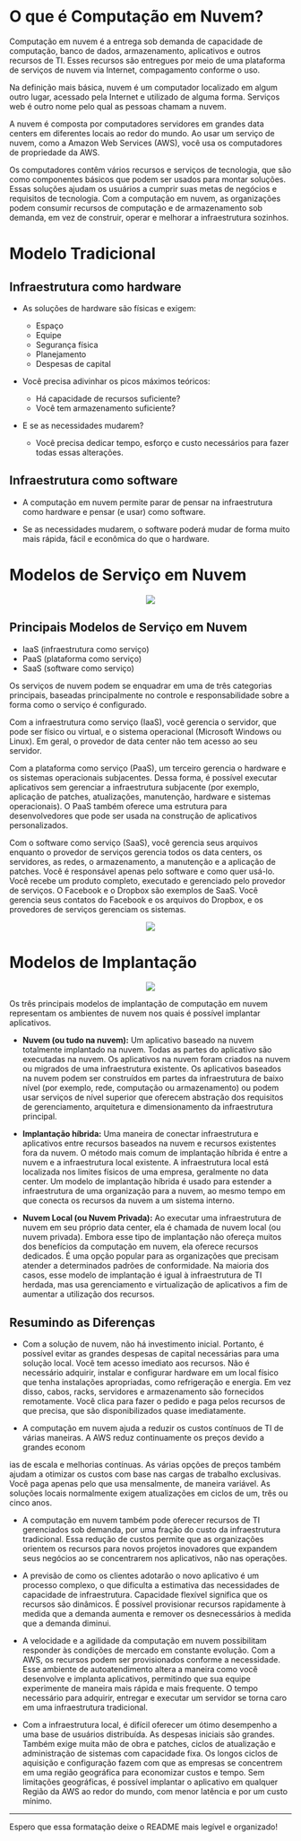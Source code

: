 # O que é Computação em Nuvem?

Computação em nuvem é a entrega sob demanda de capacidade de computação, banco de dados, armazenamento, aplicativos e outros recursos de TI. Esses recursos são entregues por meio de uma plataforma de serviços de nuvem via Internet, compagamento conforme o uso.

Na definição mais básica, nuvem é um computador localizado em algum outro lugar, acessado pela Internet e utilizado de alguma forma. Serviços web é outro nome pelo qual as pessoas chamam a nuvem.

A nuvem é composta por computadores servidores em grandes data centers em diferentes locais ao redor do mundo. Ao usar um serviço de nuvem, como a Amazon Web Services (AWS), você usa os computadores de propriedade da AWS.

Os computadores contêm vários recursos e serviços de tecnologia, que são como componentes básicos que podem ser usados para montar soluções. Essas soluções ajudam os usuários a cumprir suas metas de negócios e requisitos de tecnologia. Com a computação em nuvem, as organizações podem consumir recursos de computação e de armazenamento sob demanda, em vez de construir, operar e melhorar a infraestrutura sozinhos.

# Modelo Tradicional

## Infraestrutura como hardware

- As soluções de hardware são físicas e exigem:
  - Espaço
  - Equipe
  - Segurança física
  - Planejamento
  - Despesas de capital

- Você precisa adivinhar os picos máximos teóricos:
  - Há capacidade de recursos suficiente?
  - Você tem armazenamento suficiente?

- E se as necessidades mudarem?
  - Você precisa dedicar tempo, esforço e custo necessários para fazer todas essas alterações.

## Infraestrutura como software

- A computação em nuvem permite parar de pensar na infraestrutura como hardware e pensar (e usar) como software.

- Se as necessidades mudarem, o software poderá mudar de forma muito mais rápida, fácil e econômica do que o hardware.

# Modelos de Serviço em Nuvem

<div align=center>
    <img src="assets/img/img-01.png">
</div>

## Principais Modelos de Serviço em Nuvem

- IaaS (infraestrutura como serviço)
- PaaS (plataforma como serviço)
- SaaS (software como serviço)

Os serviços de nuvem podem se enquadrar em uma de três categorias principais, baseadas principalmente no controle e responsabilidade sobre a forma como o serviço é configurado.

Com a infraestrutura como serviço (IaaS), você gerencia o servidor, que pode ser físico ou virtual, e o sistema operacional (Microsoft Windows ou Linux). Em geral, o provedor de data center não tem acesso ao seu servidor.

Com a plataforma como serviço (PaaS), um terceiro gerencia o hardware e os sistemas operacionais subjacentes. Dessa forma, é possível executar aplicativos sem gerenciar a infraestrutura subjacente (por exemplo, aplicação de patches, atualizações, manutenção, hardware e sistemas operacionais). O PaaS também oferece uma estrutura para desenvolvedores que pode ser usada na construção de aplicativos personalizados.

Com o software como serviço (SaaS), você gerencia seus arquivos enquanto o provedor de serviços gerencia todos os data centers, os servidores, as redes, o armazenamento, a manutenção e a aplicação de patches. Você é responsável apenas pelo software e como quer usá-lo. Você recebe um produto completo, executado e gerenciado pelo provedor de serviços. O Facebook e o Dropbox são exemplos de SaaS. Você gerencia seus contatos do Facebook e os arquivos do Dropbox, e os provedores de serviços gerenciam os sistemas.

<div align=center>
    <img src="assets/img/img-02.png">
</div>

# Modelos de Implantação

<div align=center>
    <img src="assets/img/img-03.png">
</div>

Os três principais modelos de implantação de computação em nuvem representam os ambientes de nuvem nos quais é possível implantar aplicativos.

- **Nuvem (ou tudo na nuvem):**
  Um aplicativo baseado na nuvem totalmente implantado na nuvem. Todas as partes do aplicativo são executadas na nuvem. Os aplicativos na nuvem foram criados na nuvem ou migrados de uma infraestrutura existente. Os aplicativos baseados na nuvem podem ser construídos em partes da infraestrutura de baixo nível (por exemplo, rede, computação ou armazenamento) ou podem usar serviços de nível superior que oferecem abstração dos requisitos de gerenciamento, arquitetura e dimensionamento da infraestrutura principal.
  
- **Implantação híbrida:**
  Uma maneira de conectar infraestrutura e aplicativos entre recursos baseados na nuvem e recursos existentes fora da nuvem. O método mais comum de implantação híbrida é entre a nuvem e a infraestrutura local existente. A infraestrutura local está localizada nos limites físicos de uma empresa, geralmente no data center. Um modelo de implantação híbrida é usado para estender a infraestrutura de uma organização para a nuvem, ao mesmo tempo em que conecta os recursos da nuvem a um sistema interno.

- **Nuvem Local (ou Nuvem Privada):**
  Ao executar uma infraestrutura de nuvem em seu próprio data center, ela é chamada de nuvem local (ou nuvem privada). Embora esse tipo de implantação não ofereça muitos dos benefícios da computação em nuvem, ela oferece recursos dedicados. É uma opção popular para as organizações que precisam atender a determinados padrões de conformidade. Na maioria dos casos, esse modelo de implantação é igual à infraestrutura de TI herdada, mas usa gerenciamento e virtualização de aplicativos a fim de aumentar a utilização dos recursos.

## Resumindo as Diferenças

- Com a solução de nuvem, não há investimento inicial. Portanto, é possível evitar as grandes despesas de capital necessárias para uma solução local. Você tem acesso imediato aos recursos. Não é necessário adquirir, instalar e configurar hardware em um local físico que tenha instalações apropriadas, como refrigeração e energia. Em vez disso, cabos, racks, servidores e armazenamento são fornecidos remotamente. Você clica para fazer o pedido e paga pelos recursos de que precisa, que são disponibilizados quase imediatamente.
  
- A computação em nuvem ajuda a reduzir os custos contínuos de TI de várias maneiras. A AWS reduz continuamente os preços devido a grandes econom

ias de escala e melhorias contínuas. As várias opções de preços também ajudam a otimizar os custos com base nas cargas de trabalho exclusivas. Você paga apenas pelo que usa mensalmente, de maneira variável. As soluções locais normalmente exigem atualizações em ciclos de um, três ou cinco anos.

- A computação em nuvem também pode oferecer recursos de TI gerenciados sob demanda, por uma fração do custo da infraestrutura tradicional. Essa redução de custos permite que as organizações orientem os recursos para novos projetos inovadores que expandem seus negócios ao se concentrarem nos aplicativos, não nas operações.

- A previsão de como os clientes adotarão o novo aplicativo é um processo complexo, o que dificulta a estimativa das necessidades de capacidade de infraestrutura. Capacidade flexível significa que os recursos são dinâmicos. É possível provisionar recursos rapidamente à medida que a demanda aumenta e remover os desnecessários à medida que a demanda diminui.

- A velocidade e a agilidade da computação em nuvem possibilitam responder às condições de mercado em constante evolução. Com a AWS, os recursos podem ser provisionados conforme a necessidade. Esse ambiente de autoatendimento altera a maneira como você desenvolve e implanta aplicativos, permitindo que sua equipe experimente de maneira mais rápida e mais frequente. O tempo necessário para adquirir, entregar e executar um servidor se torna caro em uma infraestrutura tradicional.

- Com a infraestrutura local, é difícil oferecer um ótimo desempenho a uma base de usuários distribuída. As despesas iniciais são grandes. Também exige muita mão de obra e patches, ciclos de atualização e administração de sistemas com capacidade fixa. Os longos ciclos de aquisição e configuração fazem com que as empresas se concentrem em uma região geográfica para economizar custos e tempo. Sem limitações geográficas, é possível implantar o aplicativo em qualquer Região da AWS ao redor do mundo, com menor latência e por um custo mínimo.

--- 

Espero que essa formatação deixe o README mais legível e organizado!